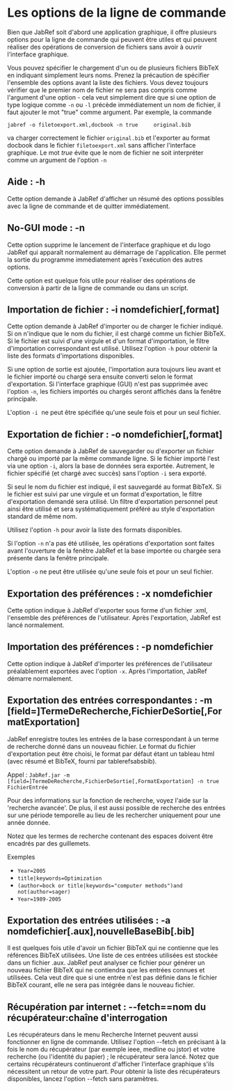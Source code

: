 Les options de la ligne de commande
===================================

Bien que JabRef soit d'abord une application graphique, il offre plusieurs options pour la ligne de commande qui peuvent être utiles et qui peuvent réaliser des opérations de conversion de fichiers sans avoir à ouvrir l'interface graphique.

Vous pouvez spécifier le chargement d'un ou de plusieurs fichiers BibTeX en indiquant simplement leurs noms. Prenez la précaution de spécifier l'ensemble des options avant la liste des fichiers. Vous devez toujours vérifier que le premier nom de fichier ne sera pas compris comme l'argument d'une option - cela veut simplement dire que si une option de type logique comme `-n` ou `-l` précède immédiatement un nom de fichier, il faut ajouter le mot "true" comme argument. Par exemple, la commande

`jabref -o filetoexport.xml,docbook -n true     original.bib`

va charger correctement le fichier `original.bib` et l'exporter au format docbook dans le fichier `filetoexport.xml` sans afficher l'interface graphique. Le mot *true* évite que le nom de fichier ne soit interpréter comme un argument de l'option `-n`

Aide : -h
---------

Cette option demande à JabRef d'afficher un résumé des options possibles avec la ligne de commande et de quitter immédiatement.

No-GUI mode : -n
----------------

Cette option supprime le lancement de l'interface graphique et du logo JabRef qui apparaît normalement au démarrage de l'application. Elle permet la sortie du programme immédiatement après l'exécution des autres options.

Cette option est quelque fois utile pour réaliser des opérations de conversion à partir de la ligne de commande ou dans un script.

Importation de fichier : -i nomdefichier\[,format\]
---------------------------------------------------

Cette option demande à JabRef d'importer ou de charger le fichier indiqué. Si on n'indique que le nom du fichier, il est chargé comme un fichier BibTeX. Si le fichier est suivi d'une virgule et d'un format d'importation, le filtre d'importation correspondant est utilisé. Utilisez l'option `-h` pour obtenir la liste des formats d'importations disponibles.

Si une option de sortie est ajoutée, l'importation aura toujours lieu avant et le fichier importé ou chargé sera ensuite converti selon le format d'exportation. Si l'interface graphique (GUI) n'est pas supprimée avec l'option `-n`, les fichiers importés ou chargés seront affichés dans la fenêtre principale.

L'option `-i`  ne peut être spécifiée qu'une seule fois et pour un seul fichier.

Exportation de fichier : -o nomdefichier\[,format\]
---------------------------------------------------

Cette option demande à JabRef de sauvegarder ou d'exporter un fichier chargé ou importé par la même commande ligne. Si le fichier importé l'est via une option `-i`, alors la base de données sera exportée. Autrement, le fichier spécifié (et chargé avec succès) sans l'option `-i` sera exporté.

Si seul le nom du fichier est indiqué, il est sauvegardé au format BibTeX. Si le fichier est suivi par une virgule et un format d'exportation, le filtre d'exportation demandé sera utilisé. Un filtre d'exportation personnel peut ainsi être utilisé et sera systématiquement préféré au style d'exportation standard de même nom.

Utilisez l'option `-h` pour avoir la liste des formats disponibles.

Si l'option `-n` n'a pas été utilisée, les opérations d'exportation sont faites avant l'ouverture de la fenêtre JabRef et la base importée ou chargée sera présente dans la fenêtre principale.

L'option `-o` ne peut être utilisée qu'une seule fois et pour un seul fichier.

Exportation des préférences : -x nomdefichier
---------------------------------------------

Cette option indique à JabRef d'exporter sous forme d'un fichier .xml, l'ensemble des préférences de l'utilisateur. Après l'exportation, JabRef est lancé normalement.

Importation des préférences : -p nomdefichier
---------------------------------------------

Cette option indique à JabRef d'importer les préférences de l'utilisateur préalablement exportées avec l'option `-x`. Après l'importation, JabRef démarre normalement.

Exportation des entrées correspondantes : -m \[field=\]TermeDeRecherche,FichierDeSortie\[,FormatExportation\]
-------------------------------------------------------------------------------------------------------------

JabRef enregistre toutes les entrées de la base correspondant à un terme de recherche donné dans un nouveau fichier. Le format du fichier d'exportation peut être choisi, le format par défaut étant un tableau html (avec résumé et BibTeX, fourni par tablerefsabsbib).

Appel : `JabRef.jar -m [field=]TermeDeRecherche,FichierDeSortie[,FormatExportation] -n true FichierEntrée`

Pour des informations sur la fonction de recherche, voyez l'aide sur la 'recherche avancée'. De plus, il est aussi possible de recherche des entrées sur une période temporelle au lieu de les rechercher uniquement pour une année donnée.

Notez que les termes de recherche contenant des espaces doivent être encadrés par des guillemets.

Exemples

-   `Year=2005`
-   `title|keywords=Optimization`
-   `(author=bock or title|keywords="computer methods")and not(author=sager)`
-   `Year=1989-2005`

Exportation des entrées utilisées : -a nomdefichier\[.aux\],nouvelleBaseBib\[.bib\]
-----------------------------------------------------------------------------------

Il est quelques fois utile d'avoir un fichier BibTeX qui ne contienne que les références BibTeX utilisées. Une liste de ces entrées utilisées est stockée dans un fichier .aux. JabRef peut analyser ce fichier pour générer un nouveau fichier BibTeX qui ne contiendra que les entrées connues et utilisées. Cela veut dire que si une entrée n'est pas définie dans le fichier BibTeX courant, elle ne sera pas intégrée dans le nouveau fichier.

Récupération par internet : --fetch==nom du récupérateur:chaîne d'interrogation
-------------------------------------------------------------------------------

Les récupérateurs dans le menu Recherche Internet peuvent aussi fonctionner en ligne de commande. Utilisez l'option --fetch en précisant à la fois le nom du récupérateur (par exemple ieee, medline ou jstor) et votre recherche (ou l'identité du papier) ; le récupérateur sera lancé. Notez que certains récupérateurs continueront d'afficher l'interface graphique s'ils nécessitent un retour de votre part. Pour obtenir la liste des récupérateurs disponibles, lancez l'option --fetch sans paramètres.
